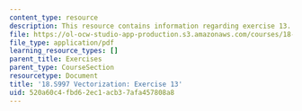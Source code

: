 ```yaml
---
content_type: resource
description: This resource contains information regarding exercise 13.
file: https://ol-ocw-studio-app-production.s3.amazonaws.com/courses/18-s997-introduction-to-matlab-programming-fall-2011/520a60c4fbd62ec1acb37afa457808a8_MIT18_S997F11_Exercise_13.pdf
file_type: application/pdf
learning_resource_types: []
parent_title: Exercises
parent_type: CourseSection
resourcetype: Document
title: '18.S997 Vectorization: Exercise 13'
uid: 520a60c4-fbd6-2ec1-acb3-7afa457808a8
---
```

